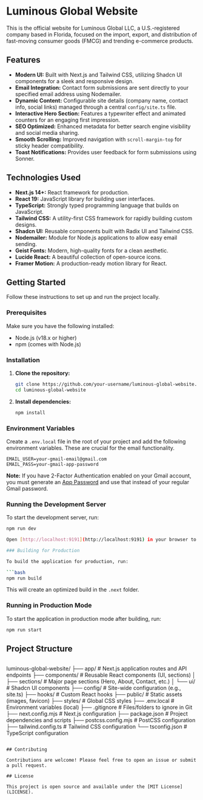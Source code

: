 # Luminous Global Website

This is the official website for Luminous Global LLC, a U.S.-registered company based in Florida, focused on the import, export, and distribution of fast-moving consumer goods (FMCG) and trending e-commerce products.

## Features

- **Modern UI:** Built with Next.js and Tailwind CSS, utilizing Shadcn UI components for a sleek and responsive design.
- **Email Integration:** Contact form submissions are sent directly to your specified email address using Nodemailer.
- **Dynamic Content:** Configurable site details (company name, contact info, social links) managed through a central `config/site.ts` file.
- **Interactive Hero Section:** Features a typewriter effect and animated counters for an engaging first impression.
- **SEO Optimized:** Enhanced metadata for better search engine visibility and social media sharing.
- **Smooth Scrolling:** Improved navigation with `scroll-margin-top` for sticky header compatibility.
- **Toast Notifications:** Provides user feedback for form submissions using Sonner.

## Technologies Used

- **Next.js 14+:** React framework for production.
- **React 19:** JavaScript library for building user interfaces.
- **TypeScript:** Strongly typed programming language that builds on JavaScript.
- **Tailwind CSS:** A utility-first CSS framework for rapidly building custom designs.
- **Shadcn UI:** Reusable components built with Radix UI and Tailwind CSS.
- **Nodemailer:** Module for Node.js applications to allow easy email sending.
- **Geist Fonts:** Modern, high-quality fonts for a clean aesthetic.
- **Lucide React:** A beautiful collection of open-source icons.
- **Framer Motion:** A production-ready motion library for React.

## Getting Started

Follow these instructions to set up and run the project locally.

### Prerequisites

Make sure you have the following installed:

- Node.js (v18.x or higher)
- npm (comes with Node.js)

### Installation

1.  **Clone the repository:**

    ```bash
    git clone https://github.com/your-username/luminous-global-website.git
    cd luminous-global-website
    ```

2.  **Install dependencies:**

    ```bash
    npm install
    ```

### Environment Variables

Create a `.env.local` file in the root of your project and add the following environment variables. These are crucial for the email functionality.

```env
EMAIL_USER=your-gmail-email@gmail.com
EMAIL_PASS=your-gmail-app-password
```

**Note:** If you have 2-Factor Authentication enabled on your Gmail account, you must generate an [App Password](https://support.google.com/accounts/answer/185833) and use that instead of your regular Gmail password.

### Running the Development Server

To start the development server, run:

```bash
npm run dev

Open [http://localhost:9191](http://localhost:9191) in your browser to see the result.

### Building for Production

To build the application for production, run:

```bash
npm run build
```

This will create an optimized build in the `.next` folder.

### Running in Production Mode

To start the application in production mode after building, run:

```bash
npm run start
```

## Project Structure
```

```
luminous-global-website/
├── app/                  # Next.js application routes and API endpoints
├── components/           # Reusable React components (UI, sections)
│   ├── sections/         # Major page sections (Hero, About, Contact, etc.)
│   └── ui/               # Shadcn UI components
├── config/               # Site-wide configuration (e.g., site.ts)
├── hooks/                # Custom React hooks
├── public/               # Static assets (images, favicon)
├── styles/               # Global CSS styles
├── .env.local            # Environment variables (local)
├── .gitignore            # Files/folders to ignore in Git
├── next.config.mjs       # Next.js configuration
├── package.json          # Project dependencies and scripts
├── postcss.config.mjs    # PostCSS configuration
├── tailwind.config.ts    # Tailwind CSS configuration
└── tsconfig.json         # TypeScript configuration
```

## Contributing

Contributions are welcome! Please feel free to open an issue or submit a pull request.

## License

This project is open source and available under the [MIT License](LICENSE).